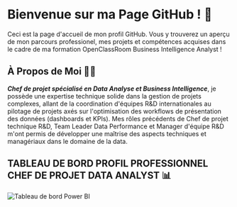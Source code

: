 # Bienvenue sur ma Page GitHub ! 👋

Ceci est la page d'accueil de mon profil  GitHub. Vous y trouverez un aperçu de mon parcours professionel, mes projets et compétences acquises dans le cadre de ma formation OpenClassRoom Business Intelligence Analyst !

## À Propos de Moi 👨‍💻

***Chef de projet spécialisé en Data Analyse et Business Intelligence***, je possède une expertise technique solide dans la gestion de projets complexes, allant de la coordination d'équipes R&D internationales au pilotage de projets axés sur l'optimisation des workflows de présentation des données (dashboards et KPIs). Mes rôles précédents de Chef de projet technique R&D, Team Leader Data Performance et Manager d'équipe R&D m'ont permis de développer une maîtrise des aspects techniques et managériaux dans le domaine de la data.

## TABLEAU DE BORD PROFIL PROFESSIONNEL CHEF DE PROJET DATA ANALYST 📊
![Tableau de bord Power BI](https://r.png)
